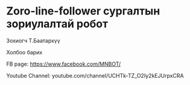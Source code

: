 # Zoro-line-follower сургалтын зориулалтай робот

Зохиогч T.Баатархүү

Холбоо барих

FB page: https://www.facebook.com/MNBOT/

Youtube Channel: youtube.com/channel/UCHTk-TZ_O2Iy2kEJUrpxCRA


